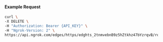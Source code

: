 <!-- Code generated for API Clients. DO NOT EDIT. -->

#### Example Request

```bash
curl \
-X DELETE \
-H "Authorization: Bearer {API_KEY}" \
-H "Ngrok-Version: 2" \
https://api.ngrok.com/edges/https/edghts_2tnmvebnB9z5hZtkhz47bYzrqvB/routes/edghtsrt_2tnmvcgk5xhBQi4zscvuTVBZZil/request_headers
```
